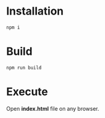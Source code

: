 # Installation
```
npm i
```
# Build
```
npm run build
```
# Execute

Open **index.html** file on any browser.